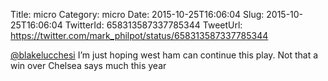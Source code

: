 Title: micro
Category: micro
Date: 2015-10-25T16:06:04
Slug: 2015-10-25T16:06:04
TwitterId: 658313587337785344
TweetUrl: https://twitter.com/mark_philpot/status/658313587337785344

[@blakelucchesi](https://twitter.com/blakelucchesi) I’m just hoping west ham can continue this play. Not that a win over Chelsea says much this year